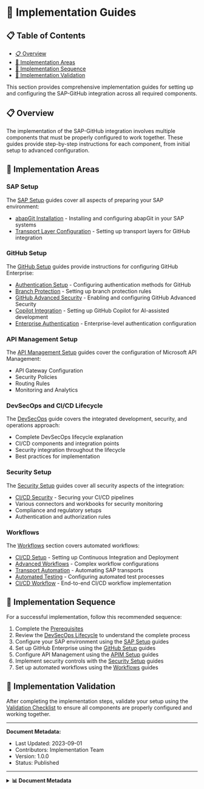 # 📄 Implementation Guides

## 📋 Table of Contents

- [📋 Overview](#overview)
- [🔧 Implementation Areas](#implementation-areas)
- [🔧 Implementation Sequence](#implementation-sequence)
- [🔧 Implementation Validation](#implementation-validation)


This section provides comprehensive implementation guides for setting up and configuring the SAP-GitHub integration across all required components.

## 📋 Overview

The implementation of the SAP-GitHub integration involves multiple components that must be properly configured to work together. These guides provide step-by-step instructions for each component, from initial setup to advanced configuration.

## 🔧 Implementation Areas

### SAP Setup

The [SAP Setup](./sap-setup/index.md) guides cover all aspects of preparing your SAP environment:

- [abapGit Installation](./sap-setup/abapgit-installation.md) - Installing and configuring abapGit in your SAP systems
- [Transport Layer Configuration](./sap-setup/transport-layer.md) - Setting up transport layers for GitHub integration

### GitHub Setup

The [GitHub Setup](./github-setup/index.md) guides provide instructions for configuring GitHub Enterprise:

- [Authentication Setup](./github-setup/authentication.md) - Configuring authentication methods for GitHub
- [Branch Protection](./github-setup/branch-protection.md) - Setting up branch protection rules
- [GitHub Advanced Security](./github-setup/advanced-security.md) - Enabling and configuring GitHub Advanced Security
- [Copilot Integration](./github-setup/copilot-integration.md) - Setting up GitHub Copilot for AI-assisted development
- [Enterprise Authentication](./github-setup/enterprise-authentication.md) - Enterprise-level authentication configuration

### API Management Setup

The [API Management Setup](./apim-setup/index.md) guides cover the configuration of Microsoft API Management:

- API Gateway Configuration
- Security Policies
- Routing Rules
- Monitoring and Analytics

### DevSecOps and CI/CD Lifecycle

The [DevSecOps](./devsecops/cicd-lifecycle.md) guide covers the integrated development, security, and operations approach:

- Complete DevSecOps lifecycle explanation
- CI/CD components and integration points
- Security integration throughout the lifecycle
- Best practices for implementation

### Security Setup

The [Security Setup](./security-setup/index.md) guides cover all security aspects of the integration:

- [CI/CD Security](./security-setup/cicd-security.md) - Securing your CI/CD pipelines
- Various connectors and workbooks for security monitoring
- Compliance and regulatory setups
- Authentication and authorization rules

### Workflows

The [Workflows](./workflows/index.md) section covers automated workflows:

- [CI/CD Setup](./workflows/ci-cd-setup.md) - Setting up Continuous Integration and Deployment
- [Advanced Workflows](./workflows/advanced-workflows.md) - Complex workflow configurations 
- [Transport Automation](./workflows/transport-automation.md) - Automating SAP transports
- [Automated Testing](./workflows/automated-testing.md) - Configuring automated test processes
- [CI/CD Workflow](./workflows/cicd-workflow.md) - End-to-end CI/CD workflow implementation

## 🔧 Implementation Sequence

For a successful implementation, follow this recommended sequence:

1. Complete the [Prerequisites](../getting-started/prerequisites.md)
2. Review the [DevSecOps Lifecycle](./devsecops/cicd-lifecycle.md) to understand the complete process
3. Configure your SAP environment using the [SAP Setup](./sap-setup/index.md) guides
4. Set up GitHub Enterprise using the [GitHub Setup](./github-setup/index.md) guides
5. Configure API Management using the [APIM Setup](./apim-setup/index.md) guides
6. Implement security controls with the [Security Setup](./security-setup/index.md) guides
7. Set up automated workflows using the [Workflows](./workflows/index.md) guides

## 🔧 Implementation Validation

After completing the implementation steps, validate your setup using the [Validation Checklist](../reference/workflows-reference/index.md#validation-checklist) to ensure all components are properly configured and working together.

---

**Document Metadata:**
- Last Updated: 2023-09-01
- Contributors: Implementation Team
- Version: 1.0.0
- Status: Published
---

<details>
<summary><strong>📊 Document Metadata</strong></summary>

- **Last Updated:** 2025-04-07
- **Version:** 1.0.0
- **Status:** Published
</details>
